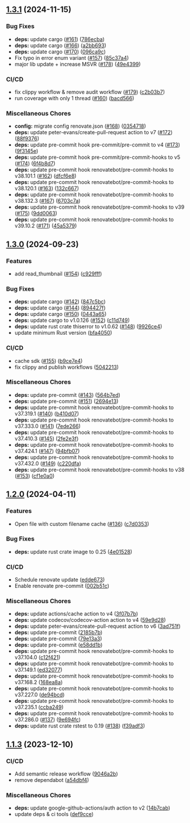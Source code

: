 ## [1.3.1](https://github.com/AzHicham/philips-isyntax-rs/compare/1.3.0...1.3.1) (2024-11-15)


### Bug Fixes

* **deps:** update cargo ([#161](https://github.com/AzHicham/philips-isyntax-rs/issues/161)) ([786ecba](https://github.com/AzHicham/philips-isyntax-rs/commit/786ecbaa2ab839e16e9ab5afbffdc78a6964b36e))
* **deps:** update cargo ([#166](https://github.com/AzHicham/philips-isyntax-rs/issues/166)) ([a2bb693](https://github.com/AzHicham/philips-isyntax-rs/commit/a2bb693d5c3f2948e448ee8515bdfb0721d7bd47))
* **deps:** update cargo ([#170](https://github.com/AzHicham/philips-isyntax-rs/issues/170)) ([096ca9c](https://github.com/AzHicham/philips-isyntax-rs/commit/096ca9c408ae286d751edc05b620a31d2fbab08d))
* Fix typo in error enum variant ([#157](https://github.com/AzHicham/philips-isyntax-rs/issues/157)) ([85c37a4](https://github.com/AzHicham/philips-isyntax-rs/commit/85c37a43cf5a4356cf16f21412b252af5a25798b))
* major lib update + increase MSVR ([#178](https://github.com/AzHicham/philips-isyntax-rs/issues/178)) ([49e4399](https://github.com/AzHicham/philips-isyntax-rs/commit/49e43992a1bb91b0233de0cabee041426b3abd5a))


### CI/CD

* fix clippy workflow & remove audit workflow ([#179](https://github.com/AzHicham/philips-isyntax-rs/issues/179)) ([c2b03b7](https://github.com/AzHicham/philips-isyntax-rs/commit/c2b03b7a6c5f5a336e275395b3a6d6bc01a85b03))
* run coverage with only 1 thread ([#160](https://github.com/AzHicham/philips-isyntax-rs/issues/160)) ([bacd566](https://github.com/AzHicham/philips-isyntax-rs/commit/bacd566aa3f886fd2b4f37a2aa4c7faa3489bafd))


### Miscellaneous Chores

* **config:** migrate config renovate.json ([#168](https://github.com/AzHicham/philips-isyntax-rs/issues/168)) ([0354718](https://github.com/AzHicham/philips-isyntax-rs/commit/03547180ba17baf638ea71291b877630f638a9b4))
* **deps:** update peter-evans/create-pull-request action to v7 ([#172](https://github.com/AzHicham/philips-isyntax-rs/issues/172)) ([88f9376](https://github.com/AzHicham/philips-isyntax-rs/commit/88f9376ee8be5da627cb3e02ce2c6612e5f52ba5))
* **deps:** update pre-commit hook pre-commit/pre-commit to v4 ([#173](https://github.com/AzHicham/philips-isyntax-rs/issues/173)) ([9f3145e](https://github.com/AzHicham/philips-isyntax-rs/commit/9f3145e34274e5b04063d1e9b5c00603cf9b9453))
* **deps:** update pre-commit hook pre-commit/pre-commit-hooks to v5 ([#174](https://github.com/AzHicham/philips-isyntax-rs/issues/174)) ([6f4b8d7](https://github.com/AzHicham/philips-isyntax-rs/commit/6f4b8d70995afaec85c453ba45c563f102ee6205))
* **deps:** update pre-commit hook renovatebot/pre-commit-hooks to v38.101.1 ([#162](https://github.com/AzHicham/philips-isyntax-rs/issues/162)) ([dfcf6e8](https://github.com/AzHicham/philips-isyntax-rs/commit/dfcf6e8a64bd7d835c3fbb2626fef99bf1ca0cd6))
* **deps:** update pre-commit hook renovatebot/pre-commit-hooks to v38.120.1 ([#163](https://github.com/AzHicham/philips-isyntax-rs/issues/163)) ([132c667](https://github.com/AzHicham/philips-isyntax-rs/commit/132c66713819622a4f9c3938d72162683398c0e2))
* **deps:** update pre-commit hook renovatebot/pre-commit-hooks to v38.132.3 ([#167](https://github.com/AzHicham/philips-isyntax-rs/issues/167)) ([6703c7a](https://github.com/AzHicham/philips-isyntax-rs/commit/6703c7adab0d537cea09325afcee6682d303f208))
* **deps:** update pre-commit hook renovatebot/pre-commit-hooks to v39 ([#175](https://github.com/AzHicham/philips-isyntax-rs/issues/175)) ([9dd0063](https://github.com/AzHicham/philips-isyntax-rs/commit/9dd006322b2f220352004a9f098eec4d0a33d2ad))
* **deps:** update pre-commit hook renovatebot/pre-commit-hooks to v39.10.2 ([#171](https://github.com/AzHicham/philips-isyntax-rs/issues/171)) ([45a5379](https://github.com/AzHicham/philips-isyntax-rs/commit/45a5379189966a5f51c5d2b771cdf734e10814d5))

## [1.3.0](https://github.com/AzHicham/philips-isyntax-rs/compare/1.2.0...1.3.0) (2024-09-23)


### Features

* add read_thumbnail ([#154](https://github.com/AzHicham/philips-isyntax-rs/issues/154)) ([c929fff](https://github.com/AzHicham/philips-isyntax-rs/commit/c929fff565ee00e5748422031c471d53d013b7dc))


### Bug Fixes

* **deps:** update cargo ([#142](https://github.com/AzHicham/philips-isyntax-rs/issues/142)) ([847c5bc](https://github.com/AzHicham/philips-isyntax-rs/commit/847c5bc1fb9b85e8fb8690e2602f38162b746f66))
* **deps:** update cargo ([#144](https://github.com/AzHicham/philips-isyntax-rs/issues/144)) ([894427f](https://github.com/AzHicham/philips-isyntax-rs/commit/894427fee2d20a5fb4e68238ea157b380ff29eee))
* **deps:** update cargo ([#150](https://github.com/AzHicham/philips-isyntax-rs/issues/150)) ([0443a65](https://github.com/AzHicham/philips-isyntax-rs/commit/0443a657fae9d6270457693c3d7f0cc7924c1278))
* **deps:** update cargo to v1.0.126 ([#152](https://github.com/AzHicham/philips-isyntax-rs/issues/152)) ([c11d749](https://github.com/AzHicham/philips-isyntax-rs/commit/c11d749976e65d95bde3bdb266b68cef5ea2df99))
* **deps:** update rust crate thiserror to v1.0.62 ([#148](https://github.com/AzHicham/philips-isyntax-rs/issues/148)) ([9926ce4](https://github.com/AzHicham/philips-isyntax-rs/commit/9926ce4a516f2f815412e38ad59b711437ff1312))
* update minimum Rust version ([bfa4050](https://github.com/AzHicham/philips-isyntax-rs/commit/bfa4050a1adbf7763479325ee60e1a063352fdf1))


### CI/CD

* cache sdk ([#155](https://github.com/AzHicham/philips-isyntax-rs/issues/155)) ([b9ce7e4](https://github.com/AzHicham/philips-isyntax-rs/commit/b9ce7e426be2ed4200e1e465f5e7ae6b05a2342e))
* fix clippy and publish workflows ([5042213](https://github.com/AzHicham/philips-isyntax-rs/commit/50422133521892e4b857ecf0a196fd4bc91fa253))


### Miscellaneous Chores

* **deps:** update pre-commit ([#143](https://github.com/AzHicham/philips-isyntax-rs/issues/143)) ([564b7ed](https://github.com/AzHicham/philips-isyntax-rs/commit/564b7edf93d08862d8f928f7409d64e3f8f2c1e4))
* **deps:** update pre-commit ([#151](https://github.com/AzHicham/philips-isyntax-rs/issues/151)) ([2694e13](https://github.com/AzHicham/philips-isyntax-rs/commit/2694e131f01233114406d93209401a592aec360a))
* **deps:** update pre-commit hook renovatebot/pre-commit-hooks to v37.319.1 ([#140](https://github.com/AzHicham/philips-isyntax-rs/issues/140)) ([b410d07](https://github.com/AzHicham/philips-isyntax-rs/commit/b410d073e76ecabdebb0b963d0462febcf6f2ef9))
* **deps:** update pre-commit hook renovatebot/pre-commit-hooks to v37.333.0 ([#141](https://github.com/AzHicham/philips-isyntax-rs/issues/141)) ([7ede266](https://github.com/AzHicham/philips-isyntax-rs/commit/7ede26643cdd02256b3c4de61b5c90f7751a1cde))
* **deps:** update pre-commit hook renovatebot/pre-commit-hooks to v37.410.3 ([#145](https://github.com/AzHicham/philips-isyntax-rs/issues/145)) ([2fe2e3f](https://github.com/AzHicham/philips-isyntax-rs/commit/2fe2e3f148fa798df047ed9bbd3778f733163dce))
* **deps:** update pre-commit hook renovatebot/pre-commit-hooks to v37.424.1 ([#147](https://github.com/AzHicham/philips-isyntax-rs/issues/147)) ([94bfb07](https://github.com/AzHicham/philips-isyntax-rs/commit/94bfb075216211d51173a14b34afc8d6b3594510))
* **deps:** update pre-commit hook renovatebot/pre-commit-hooks to v37.432.0 ([#149](https://github.com/AzHicham/philips-isyntax-rs/issues/149)) ([c220dfa](https://github.com/AzHicham/philips-isyntax-rs/commit/c220dfa9a34de607ead0203c7b8a4f6664d7c465))
* **deps:** update pre-commit hook renovatebot/pre-commit-hooks to v38 ([#153](https://github.com/AzHicham/philips-isyntax-rs/issues/153)) ([cf1e0a0](https://github.com/AzHicham/philips-isyntax-rs/commit/cf1e0a05bbc3f34eac91b6bfd4a6f4a6bc38f6b9))

## [1.2.0](https://github.com/AzHicham/philips-isyntax-rs/compare/1.1.3...1.2.0) (2024-04-11)


### Features

* Open file with custom filename cache ([#136](https://github.com/AzHicham/philips-isyntax-rs/issues/136)) ([c7d0353](https://github.com/AzHicham/philips-isyntax-rs/commit/c7d035390723ff724438858b5e3340e8b9c59330))


### Bug Fixes

* **deps:** update rust crate image to 0.25 ([4e01528](https://github.com/AzHicham/philips-isyntax-rs/commit/4e01528acf47a44e26ad5c5191408f5ad935aa36))


### CI/CD

*  Schedule renovate update ([edde673](https://github.com/AzHicham/philips-isyntax-rs/commit/edde67398c2c3b1d6b86a1b2a9c6717ae33fcc2b))
* Enable renovate pre-commit ([002b51c](https://github.com/AzHicham/philips-isyntax-rs/commit/002b51c9b528a813155a532d4b114cd89abd7f15))


### Miscellaneous Chores

* **deps:** update actions/cache action to v4 ([3f07b7b](https://github.com/AzHicham/philips-isyntax-rs/commit/3f07b7bccbb49368da6482bfc369dd19e9155563))
* **deps:** update codecov/codecov-action action to v4 ([59e9d28](https://github.com/AzHicham/philips-isyntax-rs/commit/59e9d28dcda368af8b6334d3862c3a8fdc4c008c))
* **deps:** update peter-evans/create-pull-request action to v6 ([3ad751f](https://github.com/AzHicham/philips-isyntax-rs/commit/3ad751f4f79905bbf6cdc885f58508d4e60d433b))
* **deps:** update pre-commit ([2185b7b](https://github.com/AzHicham/philips-isyntax-rs/commit/2185b7b0227c7853b7fc45536281c138e4511264))
* **deps:** update pre-commit ([79e13a3](https://github.com/AzHicham/philips-isyntax-rs/commit/79e13a3048ca0e4e8f094757fe66dc3834e3c7f0))
* **deps:** update pre-commit ([e58dd1b](https://github.com/AzHicham/philips-isyntax-rs/commit/e58dd1b1e9e02561376414a46b4ac62734e6e106))
* **deps:** update pre-commit hook renovatebot/pre-commit-hooks to v37.104.0 ([c12f421](https://github.com/AzHicham/philips-isyntax-rs/commit/c12f421d14bfa6ce70aba30d8dd5af6806bc523c))
* **deps:** update pre-commit hook renovatebot/pre-commit-hooks to v37.149.1 ([ed32077](https://github.com/AzHicham/philips-isyntax-rs/commit/ed32077cef9c3d50c19bdf6114f513244054ceac))
* **deps:** update pre-commit hook renovatebot/pre-commit-hooks to v37.168.2 ([168ea8a](https://github.com/AzHicham/philips-isyntax-rs/commit/168ea8a76327a84015409b964ad75bb103793a49))
* **deps:** update pre-commit hook renovatebot/pre-commit-hooks to v37.227.0 ([de94bcd](https://github.com/AzHicham/philips-isyntax-rs/commit/de94bcdfa890f1cf19ca2f1a1d9c7a972a1b03a4))
* **deps:** update pre-commit hook renovatebot/pre-commit-hooks to v37.235.1 ([ccba249](https://github.com/AzHicham/philips-isyntax-rs/commit/ccba249f019d027edcfd37f2c9a824674f613b4d))
* **deps:** update pre-commit hook renovatebot/pre-commit-hooks to v37.286.0 ([#137](https://github.com/AzHicham/philips-isyntax-rs/issues/137)) ([9e694fc](https://github.com/AzHicham/philips-isyntax-rs/commit/9e694fc9e728cccc344cdef1d423b59dfb10878a))
* **deps:** update rust crate rstest to 0.19 ([#138](https://github.com/AzHicham/philips-isyntax-rs/issues/138)) ([f39adf3](https://github.com/AzHicham/philips-isyntax-rs/commit/f39adf37aadc51f07f4c22b8964f2051adbc6be4))

## [1.1.3](https://github.com/AzHicham/philips-isyntax-rs/compare/1.1.2...1.1.3) (2023-12-10)


### CI/CD

* Add semantic release workflow ([9046a2b](https://github.com/AzHicham/philips-isyntax-rs/commit/9046a2bf8ad62a6f53d70159a86da5aea3abdd98))
* remove dependabot ([a54dbf4](https://github.com/AzHicham/philips-isyntax-rs/commit/a54dbf4e98229422112f52c537c7e10ef4a9385d))


### Miscellaneous Chores

* **deps:** update google-github-actions/auth action to v2 ([14b7cab](https://github.com/AzHicham/philips-isyntax-rs/commit/14b7cab6d219dd90d611ee18aa64e59317eef43d))
* update deps & ci tools ([def9cce](https://github.com/AzHicham/philips-isyntax-rs/commit/def9cce6707cb9a5984e6c22d151d1b6375129a4))
